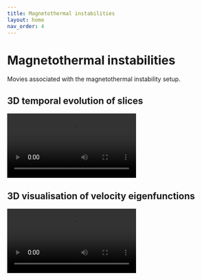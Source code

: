 ```yaml
---
title: Magnetothermal instabilities
layout: home
nav_order: 4
---
```


# Magnetothermal instabilities
Movies associated with the magnetothermal instability setup.

## 3D temporal evolution of slices
![](magnetothermal_rho_slices.mp4)

## 3D visualisation of velocity eigenfunctions
![](magnetothermal_vfield.mp4)
